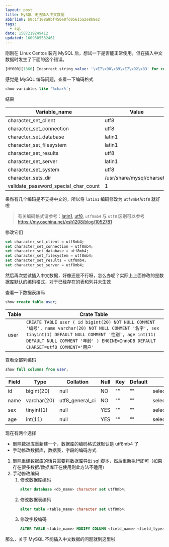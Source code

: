 ```yaml
---
layout: post
title: MySQL 无法插入中文数据
abbrlink: b0c1f108a8bf450e8fd05615a2e8b8e2
tags:
  - sql
date: 1587219249412
updated: 1609305532461
---
```


刚刚在 Linux Centos 装完 MySQL 后，想试一下是否能正常使用，但在插入中文数据时发生了下面的这个错误。

```sql
[HY000][1366] Incorrect string value: '\xE7\x90\x89\xE7\x92\x83' for column 'name' at row 1
```

感觉是 MySQL 编码问题，查看一下编码格式

```sql
show variables like '%char%';
```

结果

| Variable\_name                           | Value                      |
| ---------------------------------------- | -------------------------- |
| character\_set\_client                   | utf8                       |
| character\_set\_connection               | utf8                       |
| character\_set\_database                 | latin1                     |
| character\_set\_filesystem               | latin1                     |
| character\_set\_results                  | utf8                       |
| character\_set\_server                   | latin1                     |
| character\_set\_system                   | utf8                       |
| character\_sets\_dir                     | /usr/share/mysql/charsets/ |
| validate\_password\_special\_char\_count | 1                          |

果然有几个编码是不支持中文的，所以将 `latin1` 编码修改为 `utf8mb4`/`utf8` 就好啦

> 有关编码格式请参考：[latin1](https://zh.wikipedia.org/wiki/ISO/IEC_8859-1), [utf8](https://zh.wikipedia.org/wiki/UTF-8), `utf8mb4` 与 `utf8` 区别可以参考 <https://my.oschina.net/xsh1208/blog/1052781>

修改它们

```sql
set character_set_client = utf8mb4;
set character_set_connection = utf8mb4;
set character_set_database = utf8mb4;
set character_set_filesystem = utf8mb4;
set character_set_results = utf8mb4;
set character_set_server = utf8mb4;
```

然后再次尝试插入中文数据，好像还是不行呀，怎么办呢？实际上上面修改的是数据库默认的编码格式，对于已经存在的表和列并未生效

查看一下数据表编码

```sql
show create table user;
```

| Table | Crate Table                                                                                                                                                                                                                          |
| ----- | ------------------------------------------------------------------------------------------------------------------------------------------------------------------------------------------------------------------------------------ |
| user  | `CREATE TABLE user ( id bigint(20) NOT NULL COMMENT '编号', name varchar(20) NOT NULL COMMENT '名字', sex tinyint(1) DEFAULT NULL COMMENT '性别', age int(11) DEFAULT NULL COMMENT '年龄' ) ENGINE=InnoDB DEFAULT CHARSET=utf8 COMMENT='用户'` |

查看全部列编码

```sql
show full columns from user;
```

| Field | Type        | Collation         | Null | Key | Default | Extra Privileges                | Comment |
| ----- | ----------- | ----------------- | ---- | --- | ------- | ------------------------------- | ------- |
| id    | bigint(20)  | null              | NO   | ""  | ""      | select,insert,update,references | 编号      |
| name  | varchar(20) | utf8\_general\_ci | NO   | ""  | ""      | select,insert,update,references | 名字      |
| sex   | tinyint(1)  | null              | YES  | ""  | ""      | select,insert,update,references | 性别      |
| age   | int(11)     | null              | YES  | ""  | ""      | select,insert,update,references | 年龄      |

现在有两个选择

*   删除数据库重新建一个，数据库的编码格式就默认是 utf8mb4 了
*   手动修改数据库，数据表，字段的编码方式

1.  删除重建数据库的话只需要将数据库导出 sql 脚本，然后重新执行即可（如果存在很多数据/数据库正在使用则此方法不适用）
2.  手动修改编码
    1.  修改数据库编码
        ```sql
        alter database <db_name> character set utf8mb4;
        ```
    2.  修改数据表编码
        ```sql
        alter table <table_name> character set utf8mb4;
        ```
    3.  修改字段编码
        ```sql
        ALTER TABLE <table_name> MODIFY COLUMN <field_name> <field_type> CHARACTER SET utf8mb4 COLLATE utf8mb4_unicode_ci;
        ```

那么，关于 MySQL 不能插入中文数据的问题就到这里啦
